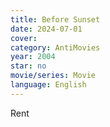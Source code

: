 ```yaml
---
title: Before Sunset
date: 2024-07-01
cover: 
category: AntiMovies
year: 2004
star: no
movie/series: Movie
language: English
---
```

Rent



